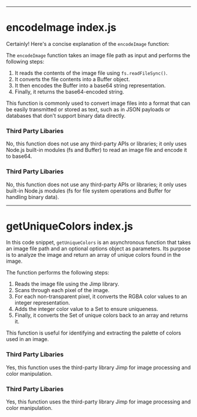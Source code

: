 
  
  
  
  

---
# encodeImage index.js
Certainly! Here's a concise explanation of the `encodeImage` function:

The `encodeImage` function takes an image file path as input and performs the following steps:

1. It reads the contents of the image file using `fs.readFileSync()`.
2. It converts the file contents into a Buffer object.
3. It then encodes the Buffer into a base64 string representation.
4. Finally, it returns the base64-encoded string.

This function is commonly used to convert image files into a format that can be easily transmitted or stored as text, such as in JSON payloads or databases that don't support binary data directly.

### Third Party Libaries

No, this function does not use any third-party APIs or libraries; it only uses Node.js built-in modules (fs and Buffer) to read an image file and encode it to base64.
### Third Party Libaries

No, this function does not use any third-party APIs or libraries; it only uses built-in Node.js modules (fs for file system operations and Buffer for handling binary data).

---
# getUniqueColors index.js
In this code snippet, `getUniqueColors` is an asynchronous function that takes an image file path and an optional options object as parameters. Its purpose is to analyze the image and return an array of unique colors found in the image.

The function performs the following steps:
1. Reads the image file using the Jimp library.
2. Scans through each pixel of the image.
3. For each non-transparent pixel, it converts the RGBA color values to an integer representation.
4. Adds the integer color value to a Set to ensure uniqueness.
5. Finally, it converts the Set of unique colors back to an array and returns it.

This function is useful for identifying and extracting the palette of colors used in an image.

### Third Party Libaries

Yes, this function uses the third-party library Jimp for image processing and color manipulation.
### Third Party Libaries

Yes, this function uses the third-party library Jimp for image processing and color manipulation.

  
  
  
  